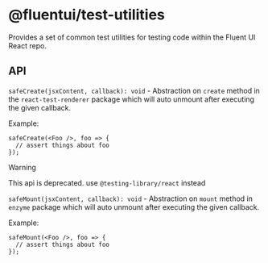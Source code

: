 # @fluentui/test-utilities

Provides a set of common test utilities for testing code within the Fluent UI React repo.

## API

`safeCreate(jsxContent, callback): void` - Abstraction on `create` method in the `react-test-renderer` package which
will auto unmount after executing the given callback.

Example:

```tsx
safeCreate(<Foo />, foo => {
  // assert things about foo
});
```

> [!WARNING]
> This api is deprecated. use `@testing-library/react` instead

`safeMount(jsxContent, callback): void` - Abstraction on `mount` method in `enzyme` package which
will auto unmount after executing the given callback.

Example:

```tsx
safeMount(<Foo />, foo => {
  // assert things about foo
});
```

